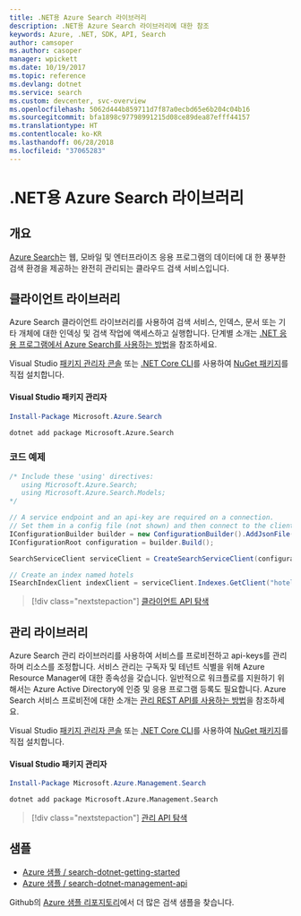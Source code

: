 ```yaml
---
title: .NET용 Azure Search 라이브러리
description: .NET용 Azure Search 라이브러리에 대한 참조
keywords: Azure, .NET, SDK, API, Search
author: camsoper
ms.author: casoper
manager: wpickett
ms.date: 10/19/2017
ms.topic: reference
ms.devlang: dotnet
ms.service: search
ms.custom: devcenter, svc-overview
ms.openlocfilehash: 5062d444b859711d7f87a0ecbd65e6b204c04b16
ms.sourcegitcommit: bfa1898c97798991215d08ce89dea87efff44157
ms.translationtype: HT
ms.contentlocale: ko-KR
ms.lasthandoff: 06/28/2018
ms.locfileid: "37065283"
---
```

# <a name="azure-search-libraries-for-net"></a>.NET용 Azure Search 라이브러리

## <a name="overview"></a>개요

[Azure Search](https://docs.microsoft.com/azure/search/search-what-is-azure-search)는 웹, 모바일 및 엔터프라이즈 응용 프로그램의 데이터에 대 한 풍부한 검색 환경을 제공하는 완전히 관리되는 클라우드 검색 서비스입니다.

## <a name="client-library"></a>클라이언트 라이브러리

Azure Search 클라이언트 라이브러리를 사용하여 검색 서비스, 인덱스, 문서 또는 기타 개체에 대한 인덱싱 및 검색 작업에 액세스하고 실행합니다. 단계별 소개는 [.NET 응용 프로그램에서 Azure Search를 사용하는 방법](https://docs.microsoft.com/azure/search/search-howto-dotnet-sdk)을 참조하세요.

Visual Studio [패키지 관리자 콘솔][PackageManager] 또는 [.NET Core CLI][DotNetCLI]를 사용하여 [NuGet 패키지](https://www.nuget.org/packages/Microsoft.Azure.Search)를 직접 설치합니다.

#### <a name="visual-studio-package-manager"></a>Visual Studio 패키지 관리자

```powershell
Install-Package Microsoft.Azure.Search
```

```bash
dotnet add package Microsoft.Azure.Search
```

### <a name="code-example"></a>코드 예제

```csharp
/* Include these 'using' directives:
   using Microsoft.Azure.Search;
   using Microsoft.Azure.Search.Models;
*/

// A service endpoint and an api-key are required on a connection.
// Set them in a config file (not shown) and then connect to the client.
IConfigurationBuilder builder = new ConfigurationBuilder().AddJsonFile("appsettings.json");
IConfigurationRoot configuration = builder.Build();

SearchServiceClient serviceClient = CreateSearchServiceClient(configuration);

// Create an index named hotels
ISearchIndexClient indexClient = serviceClient.Indexes.GetClient("hotels");

```

> [!div class="nextstepaction"]
> [클라이언트 API 탐색](/dotnet/api/overview/azure/search/client)


## <a name="management-library"></a>관리 라이브러리

Azure Search 관리 라이브러리를 사용하여 서비스를 프로비전하고 api-keys를 관리하며 리소스를 조정합니다. 서비스 관리는 구독자 및 테넌트 식별을 위해 Azure Resource Manager에 대한 종속성을 갖습니다. 일반적으로 워크플로를 지원하기 위해서는 Azure Active Directory에 인증 및 응용 프로그램 등록도 필요합니다. Azure Search 서비스 프로비전에 대한 소개는 [관리 REST API를 사용하는 방법](https://docs.microsoft.com/rest/api/searchmanagement/search-howto-management-rest-api)을 참조하세요.

Visual Studio [패키지 관리자 콘솔][PackageManager] 또는 [.NET Core CLI][DotNetCLI]를 사용하여 [NuGet 패키지](https://www.nuget.org/packages/Microsoft.Azure.Management.Search)를 직접 설치합니다.

#### <a name="visual-studio-package-manager"></a>Visual Studio 패키지 관리자

```powershell
Install-Package Microsoft.Azure.Management.Search
```

```bash
dotnet add package Microsoft.Azure.Management.Search
```

> [!div class="nextstepaction"]
> [관리 API 탐색](/dotnet/api/overview/azure/search/management)

## <a name="samples"></a>샘플

 + [Azure 샘플 / search-dotnet-getting-started](https://github.com/Azure-Samples/search-dotnet-getting-started)
 + [Azure 샘플 / search-dotnet-management-api](https://github.com/Azure-Samples/search-dotnet-management-api)

Github의 [Azure 샘플 리포지토리](https://github.com/Azure-Samples/)에서 더 많은 검색 샘플을 찾습니다.

[PackageManager]: https://docs.microsoft.com/nuget/tools/package-manager-console
[DotNetCLI]: https://docs.microsoft.com/dotnet/core/tools/dotnet-add-package
